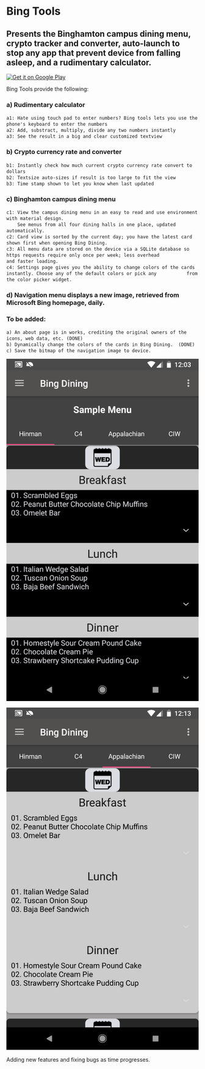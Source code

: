 # Bing Tools
## Presents the Binghamton campus dining menu, crypto tracker and converter, auto-launch to stop any app that prevent device from falling asleep, and a rudimentary calculator.

<a href='https://play.google.com/store/apps/details?id=com.rroycsdev.bingtools&pcampaignid=MKT-Other-global-all-co-prtnr-py-PartBadge-Mar2515-1'><img alt='Get it on Google Play' src='https://play.google.com/intl/en_us/badges/images/generic/en_badge_web_generic.png'/></a>

Bing Tools provide the following:

### a) Rudimentary calculator
	a1: Hate using touch pad to enter numbers? Bing tools lets you use the phone's keyboard to enter the numbers
	a2: Add, substract, multiply, divide any two numbers instantly
	a3: See the result in a big and clear customized textview

### b) Crypto currency rate and converter 
	b1: Instantly check how much current crypto currency rate convert to dollars
	b2: Textsize auto-sizes if result is too large to fit the view
	b3: Time stamp shown to let you know when last updated
	
### c) Binghamton campus dining menu
	c1: View the campus dining menu in an easy to read and use environment with material design. 
	    See menus from all four dining halls in one place, updated automatically.
	c2: Card view is sorted by the current day; you have the latest card shown first when opening Bing Dining.
	c3: All menu data are stored on the device via a SQLite database so https requests require only once per week; less overhead 		    and faster loading.
	c4: Settings page gives you the ability to change colors of the cards instantly. Choose any of the default colors or pick any 		    from the color picker widget.
  
### d) Navigation menu displays a new image, retrieved from Microsoft Bing homepage, daily.
  
### To be added:
	a) An about page is in works, crediting the original owners of the icons, web data, etc. (DONE)
	b) Dynamically change the colors of the cards in Bing Dining.  (DONE)
	c) Save the bitmap of the navigation image to device.

![Alt text](images/Bing_Dining.png "Bing_Dining")

![Alt text](images/Bing_Dining2.png "Bing_Dining2")


Adding new features and fixing bugs as time progresses.

